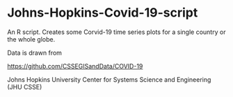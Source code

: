 # Johns-Hopkins-Covid-19-script
An R script. Creates some Corvid-19 time series plots for a single country or the whole globe.

Data is drawn from

https://github.com/CSSEGISandData/COVID-19

Johns Hopkins University Center for Systems Science and Engineering (JHU CSSE)
